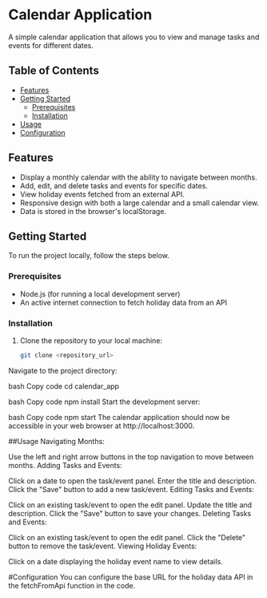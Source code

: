 # Calendar Application

A simple calendar application that allows you to view and manage tasks and events for different dates.

## Table of Contents

- [Features](#features)
- [Getting Started](#getting-started)
  - [Prerequisites](#prerequisites)
  - [Installation](#installation)
- [Usage](#usage)
- [Configuration](#configuration)

## Features

- Display a monthly calendar with the ability to navigate between months.
- Add, edit, and delete tasks and events for specific dates.
- View holiday events fetched from an external API.
- Responsive design with both a large calendar and a small calendar view.
- Data is stored in the browser's localStorage.

## Getting Started

To run the project locally, follow the steps below.

### Prerequisites

- Node.js (for running a local development server)
- An active internet connection to fetch holiday data from an API

### Installation

1. Clone the repository to your local machine:

   ```bash
   git clone <repository_url>
Navigate to the project directory:

bash
Copy code
cd calendar_app


bash
Copy code
npm install
Start the development server:

bash
Copy code
npm start
The calendar application should now be accessible in your web browser at http://localhost:3000.

##Usage
Navigating Months:

Use the left and right arrow buttons in the top navigation to move between months.
Adding Tasks and Events:

Click on a date to open the task/event panel.
Enter the title and description.
Click the "Save" button to add a new task/event.
Editing Tasks and Events:

Click on an existing task/event to open the edit panel.
Update the title and description.
Click the "Save" button to save your changes.
Deleting Tasks and Events:

Click on an existing task/event to open the edit panel.
Click the "Delete" button to remove the task/event.
Viewing Holiday Events:

Click on a date displaying the holiday event name to view details.

#Configuration
You can configure the base URL for the holiday data API in the fetchFromApi function in the code.

